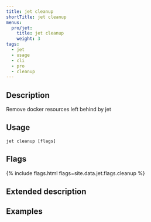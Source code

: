 ```yaml
---
title: jet cleanup
shortTitle: jet cleanup
menus:
  pro/jet:
    title: jet cleanup
    weight: 3
tags:
  - jet
  - usage
  - cli
  - pro
  - cleanup
---
```


## Description
Remove docker resources left behind by jet

## Usage

```
jet cleanup [flags]
```

## Flags
{% include flags.html flags=site.data.jet.flags.cleanup %}

## Extended description


## Examples
